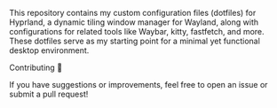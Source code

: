 This repository contains my custom configuration files (dotfiles) for Hyprland, a dynamic tiling window manager for Wayland, along with configurations for related tools like Waybar, kitty, fastfetch, and more. These dotfiles serve as my starting point for a minimal yet functional desktop environment.

Contributing 🤝

If you have suggestions or improvements, feel free to open an issue or submit a pull request!

